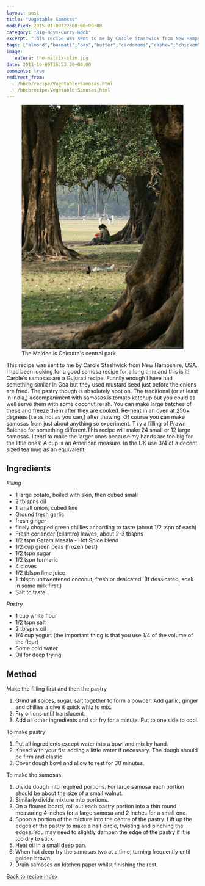 ```yaml
---
layout: post
title: "Vegetable Samosas"
modified: 2015-01-09T22:00:00+00:00
category: "Big-Boys-Curry-Book"
excerpt: "This recipe was sent to me by Carole Stashwick from New Hampshire, USA. I had"
tags: ["almond","basmati","bay","butter","cardomoms","cashew","chicken","cinnamon","cloves","cumin","ghee","lamb","mace","nuts","pepper","rice","saffron","turmeric"]
image:
  feature: the-matrix-slim.jpg
date: 2011-10-09T16:53:30+00:00
comments: true
redirect_from: 
  - /bbcb/recipe/Vegetable+Samosas.html
  - /bbcbrecipe/Vegetable+Samosas.html
---
```


<figure>
	<a href="/images/bbcb/pict1445.jpg" alt="Maiden, Calcutta, India" title="Maiden, Calcutta, India &#169; Ashley Kitson 12/09/2011"><img src="/images/bbcb/pict1445.jpg"/></a>
	<figcaption>The Maiden is Calcutta's central park</figcaption>
</figure>

This recipe was sent to me by Carole Stashwick from New Hampshire, USA. I had been 
looking for a good samosa recipe for a long time and this is it! Carole's 
samosas are a Gujurati recipe. Funnily enough I have had something similar in 
Goa but they used mustard seed just before the onions are fried. The pastry 
though is absolutely spot on. The traditional (or at least in India,) 
accompaniment with samosas is tomato ketchup but you could as well serve them 
with some coconut relish. You can make large batches of these and freeze them 
after they are cooked. Re-heat in an oven at 250+ degrees (i.e as hot as you can,) 
after thawing. Of course you can make samosas from just about anything so experiment. T
ry a filling of Prawn Balchao for something different.This recipe will make 24 
small or 12 large samosas. I tend to make the larger ones because my hands are 
too big for the little ones! A cup is an American measure. In the UK use 3/4 of 
a decent sized tea mug as an equivalent.
        
## Ingredients
        
<p><em>Filling</em></p>
<ul>
    <li>1 large potato, boiled with skin, then cubed small</li>
    <li>2 tblspns oil</li>
    <li>1 small onion, cubed fine</li>
    <li>Ground fresh garlic</li>
    <li>fresh ginger</li>
    <li>finely chopped green chillies according to taste (about 1/2 tspn of  each)</li>
    <li>Fresh coriander (cilantro) leaves, about 2-3 tbspns</li>
    <li>1/2 tspn Garam Masala - Hot Spice blend</li>
    <li>1/2 cup green peas (frozen best)</li>
    <li>1/2 tspn sugar </li>
    <li>1/2 tspn turmeric</li>
    <li>4 cloves</li>
    <li>1/2 tblspn lime juice </li>
    <li>1 tblspn unsweetened coconut, fresh or desicated. (If  dessicated, soak in some milk first.)</li>
    <li>Salt to taste</li>
</ul>
<p><em>Pastry</em></p>
<ul>
    <li>1 cup white flour</li>
    <li>1/2 tspn salt</li>
    <li>2 tblspns oil</li>
    <li>1/4 cup yogurt (the important thing is that you use 1/4 of the volume of the flour)</li>
    <li>Some cold water</li>
    <li>Oil for deep frying</li>
</ul>
        
## Method

<p>Make the filling first and then the pastry</p>  
<ol>
    <li>Grind all spices, sugar, salt together to form a powder. Add garlic,  ginger and chillies a give it quick whiz to mix.</li>
    <li>Fry onions until translucent.</li>
    <li>Add all other ingredients and stir fry for a minute. Put to one side to cool.</li>
</ol> 
<p>To make pastry</p>
<ol>
    <li>Put all ingredients except water into a bowl and mix by  hand. </li>
    <li>Knead with your fist adding a little water if necessary. The dough should be firm and  elastic.</li>
    <li>Cover dough bowl and allow to rest for 30 minutes.</li>
</ol>
<p>To make the samosas</p>
<ol>
    <li>Divide dough into required portions. For large samosa each portion  should be about the size of a small walnut.</li>
    <li>Similarly divide mixture into portions.</li>
    <li>On a floured board, roll out each pastry portion into a thin round measuring 4 inches  for a large samosa and 2 inches for a small one.</li>
    <li>Spoon a portion of the mixture into the centre of the pastry. Lift up the edges of the  pastry to make a half circle, twisting and pinching the edges. You may need to slightly  dampen the edge of the pastry if it is too dry to stick.</li>
    <li>Heat oil in a small deep pan. </li>
    <li>When hot deep fry the samosas two at a time, turning frequently until golden brown</li>
    <li>Drain samosas on kitchen paper whilst finishing the rest.</li>
</ol>   

<a href="/bbcb">Back to recipe index</a>      